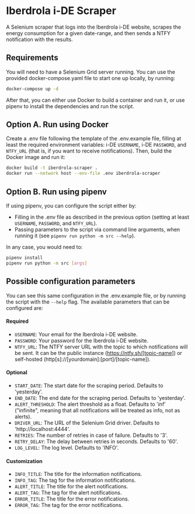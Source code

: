# Iberdrola i-DE Scraper

A Selenium scraper that logs into the Iberdrola i-DE website, scrapes the energy consumption for a given date-range,
and then sends a NTFY notification with the results.

## Requirements

You will need to have a Selenium Grid server running.
You can use the provided docker-compose.yaml file to start one up locally, by running:

```bash
docker-compose up -d
```

After that, you can either use Docker to build a container and run it,
or use pipenv to install the dependencies and run the script.

## Option A. Run using Docker

Create a .env file following the template of the .env.example file, filling at least the required environment
variables: i-DE `USERNAME`, i-DE `PASSWORD`, and `NTFY_URL` (that is, if you want to receive notifications).
Then, build the Docker image and run it:

```bash
docker build -t iberdrola-scraper .
docker run --network host --env-file .env iberdrola-scraper
```

## Option B. Run using pipenv

If using pipenv, you can configure the script either by:
- Filling in the .env file as described in the previous option (setting at least `USERNAME`, `PASSWORD`, and `NTFY_URL`).
- Passing parameters to the script via command line arguments, when running it (see `pipenv run python -m src --help`).

In any case, you would need to:

```bash
pipenv install
pipenv run python -m src [args]
```

## Possible configuration parameters

You can see this same configuration in the .env.example file, or by running the script with the `--help` flag.
The available parameters that can be configured are:

#### Required

- `USERNAME`: Your email for the Iberdrola i-DE website.
- `PASSWORD`: Your password for the Iberdrola i-DE website.
- `NTFY_URL`: The NTFY server URL with the topic to which notifications will be sent. It can be the public instance (https://ntfy.sh/[topic-name]) or self-hosted (http[s]://[yourdomain]:[port]/[topic-name]).

#### Optional

- `START_DATE`: The start date for the scraping period. Defaults to 'yesterday'.
- `END_DATE`: The end date for the scraping period. Defaults to 'yesterday'.
- `ALERT_THRESHOLD`: The alert threshold as a float. Defaults to 'inf' ("infinite", meaning that all notifications will be treated as info, not as alerts).
- `DRIVER_URL`: The URL of the Selenium Grid driver. Defaults to 'http://localhost:4444'.
- `RETRIES`: The number of retries in case of failure. Defaults to '3'.
- `RETRY_DELAY`: The delay between retries in seconds. Defaults to '60'.
- `LOG_LEVEL`: The log level. Defaults to 'INFO'.

#### Customization

- `INFO_TITLE`: The title for the information notifications.
- `INFO_TAG`: The tag for the information notifications.
- `ALERT_TITLE`: The title for the alert notifications.
- `ALERT_TAG`: The tag for the alert notifications.
- `ERROR_TITLE`: The title for the error notifications.
- `ERROR_TAG`: The tag for the error notifications.
